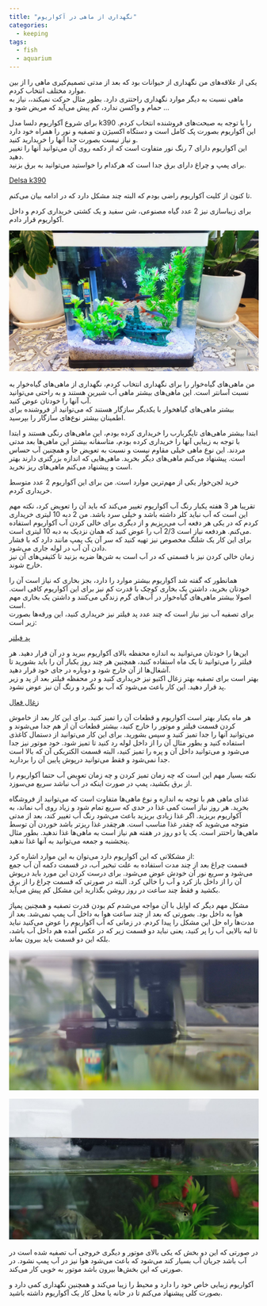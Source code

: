 ```yaml
---
title: "نگهداری از ماهی در آکواریوم"
categories:
  - keeping
tags:
  - fish
  - aquarium
---
```


یکی از علاقه‌های من نگهداری از حیوانات بود که بعد از مدتی تصمیم‌کیری ماهی را از بین موارد مختلف انتخاب کردم.  
ماهی نسبت به دیگر موارد نگهداری راحتتری دارد. بطور مثال حرکت نمیکند،، نیاز به حمام و واکسن ندارد، کم پیش می‌آید که مریض شود و ...

برای شروع آکواریوم دلسا مدل k390 را با توجه به صبحت‌های فروشنده انتخاب کردم. این آکواریوم بصورت پک کامل است و دستگاه اکسیژن و تصفیه و نور را همراه خود دارد و نیاز نیست بصورت جدا آنها را خریدارید کنید.  
این آکواریوم دارای 7 رنگ نور متفاوت است که از دکمه روی آن می‌توانید آنها را تغییر دهید.  
برای پمپ و چراغ دارای برق جدا است که هرکدام را خواستید می‌توانید به برق بزنید.  

[Delsa k390](https://www.digikala.com/product/dkp-10917356/%D8%A2%DA%A9%D9%88%D8%A7%D8%B1%DB%8C%D9%88%D9%85-%D8%AF%D9%84%D8%B3%D8%A7-%D9%85%D8%AF%D9%84-k-390/)  

تا کنون از کلیت آکواریوم راضی بودم که البته چند مشکل دارد که در ادامه بیان می‌کنم.  

برای زیباسازی نیز 2 عدد گیاه مصنوعی، شن سفید و یک کشتی خریداری کردم و داخل آکواریوم قرار دادم.  

![mhkarami97](/assets/img/keeping_fish_in_the_aquarium/03.jpg)  

من ماهی‌های گیاه‌خوار را برای نگهداری انتخاب کردم، نگهداری از ماهی‌های گیاه‌خوار به نسبت آسانتر است. این ماهی‌های بیشتر ماهی آب شیرین هستند و به راحتی می‌توانید آب آنها را خودتان عوض کنید.  
بیشتر ماهی‌های گیاهخوار با یکدیگر سازگار هستند که می‌توانید از فروشنده برای اطمینان بیشتر نوع‌های سازگار را بپرسید.  

ابتدا بیشتر ماهی‌های تایگر‌بارب را خریداری کرده بودم، این ماهی‌های رنگی هستند و ابتدا با توجه به زیبایی آنها را خریداری کرده بودم، متاسفانه بیشتر این ماهی‌ها بعد مدتی مردند. این نوع ماهی خیلی مقاوم نیست و نسبت به تعویض جا و همچنین آب حساس است. پیشنهاد می‌کنم ماهی‌های دیگر بخرید. ماهی‌هایی که اندازه بزرگتری دارند بهتر است و پیشنهاد می‌کنم ماهی‌های ریز نخرید.  

خرید لجن‌خوار یکی از مهم‌ترین موارد است. من برای این آکواریوم 2 عدد متوسط خریداری کردم.  

تقریبا هر 3 هفته یکبار رنگ آب آکواریوم تغییر می‌کند که باید آن را تعویض کرد، نکته مهم این است که آب نباید کلر داشته باشد و خیلی سرد باشد. من 2 دبه 10 لیتری خریداری کردم که در یکی هر دفعه آب می‌ریزیم و از دیگری برای خالی کردن آب آکواریوم استفاده می‌کنم. هردفعه نیاز است 2/3 آب را عوض کنید که همان نزدیک به دبه 10 لیتری است.  
برای این کار یک شلنگ مخصوص نیز تهیه کنید که سر آن یک پمپ مانند دارد که با فشار دادن آن آب در لوله جاری می‌شود.  
زمان خالی کردن نیز با قسمتی که در آب است به شن‌ها ضربه بزنید تا کثیفی‌های آن نیز خارج شوند.  

همانطور که گفته شد آکواریوم بیشتر موارد را دارد، بجز بخاری که نیاز است آن را خودتان بخرید، داشتن یک بخاری کوچک با قدرت کم نیز برای این آکواریوم کافی است. اصولا بیشتر ماهی‌های گیاه‌خوار در آب‌های گرم زندگی می‌کنند و داشتن یک بخاری مهم است.  
برای تصفیه آب نیز نیاز است که چند عدد پد فیلتر نیز خریداری کنید، این ورقه‌ها بصورت زیر است:  

[پد فیلتر](https://www.digikala.com/product/dkp-4362512/%D9%BE%D8%AF-%D9%81%DB%8C%D9%84%D8%AA%D8%B1-%D8%A2%DA%A9%D9%88%D8%A7%D8%B1%DB%8C%D9%88%D9%85-%D9%85%D8%AF%D9%84-n-101235-%D8%A8%D8%B3%D8%AA%D9%87-%DB%B1%DB%B0-%D8%B9%D8%AF%D8%AF%DB%8C/)  

این‌ها را خودتان می‌توانید به اندازه محفظه بالای آکواریوم ببرید و در آن قرار دهید. هر فیلتر را می‌توانید تا یک ماه استفاده کنید، همچنین هر چند روز یکبار آن را باید بشورید تا آشغال‌ها از آن خارج شود و دوباره در جای خود قرار دهید.  
بهتر است برای تصفیه بهتر زغال اکتیو نیز خریداری کنید و در محفظه فیلتر بعد از پد و زیر پد قرار دهید. این کار باعث می‌شود که آب بو نگیرد و رنگ آن نیز عوض نشود.  

[زغال فعال](https://www.digikala.com/product/dkp-1067754/%D8%B0%D8%BA%D8%A7%D9%84-%D8%A7%DA%A9%D8%AA%DB%8C%D9%88-%D9%85%D8%AF%D9%84-hd-%D8%A8%D8%B3%D8%AA%D9%87-200-%DA%AF%D8%B1%D9%85%DB%8C/)  

هر ماه یکبار بهتر است آکواریوم و قطعات آن را تمیز کنید. برای این کار بعد از خاموش کردن قسمت فیلتر و موتور را خارج کنید، بیشتر قطعات آن از هم جدا می‌شوند و می‌توانید آنها را جدا تمیز کنید و سپس بشورید. برای این کار می‌توانید از دستمال کاغذی استفاده کنید و بطور مثال آن را از داخل لوله رد کنید تا تمیز شود. خود موتور نیز جدا می‌شود و می‌توانید داخل آن و پره را تمیز کنید، البته قسمت الکتریکی آن که بالا است جدا نمی‌شود و فقط می‌توانید درپوش پایین آن را بردارید.  

نکته بسیار مهم این است که چه زمان تمیز کردن و چه زمان تعویض آب حتما آکواریوم را از برق بکشید، پمپ در صورت اینکه در آب نباشد سریع می‌سوزد.  

غذای ماهی هم با توجه به اندازه و نوع ماهی‌ها متفاوت است که می‌توانید از فروشگاه بخرید. هر روز نیاز است کمی غذا در حدی که سریع تمام شود و زیاد روی آب نماند، به آکواریوم بریزید. اگر غذا زیادی بریزید باعث می‌شود رنگ آب تغییر کند، بعد از مدتی متوجه می‌شوید که چقدر غذا مناسب است. هرچقدر غذا ریزتر باشد خوردن آن توسط ماهی‌ها راحتتر است. یک یا دو روز در هفته هم نیاز است به ماهی‌ها غذا ندهید. بطور مثال پنجشنبه و جمعه می‌توانید به آنها غذا ندهید.  

از مشکلاتی که این آکواریوم دارد می‌توان به این موارد اشاره کرد:  
قسمت چراغ بعد از چند مدت استفاده به علت تبخیر آب، در قسمت دکمه آن آب جمع می‌شود و سریع نور آن خودش عوض می‌شود. برای درست کردن این مورد باید درپوش آن را از داخل باز کرد و آب را خالی کرد. البته در صورتی که قسمت چراغ را از برق بکشید و فقط چند ساعت در روز روشن بگذارید این مشکل کم پیش می‌آید.  

مشکل مهم دیگر که اوایل با آن مواجه می‌شدم کم بودن قدرت تصفیه و همچنین پمپاژ هوا به داخل بود. بصورتی که بعد از چند ساعت هوا به داخل آب پمپ نمی‌شد. بعد از مدت‌ها راه حل این مشکل را پیدا کردم. در زمانی که آب آکواریوم را عوض می‌کنید نباید تا لبه بالایی آب را پر کنید، یعنی نباید دو قسمت زیر که در عکس آمده هم داخل آب باشد، بلکه این دو قسمت باید بیرون بماند.  

![mhkarami97](/assets/img/keeping_fish_in_the_aquarium/01.jpg)  

![mhkarami97](/assets/img/keeping_fish_in_the_aquarium/02.jpg)  

در صورتی که این دو بخش که یکی بالای موتور و دیگری خروجی آب تصفیه شده است در آب باشد جریان آب بسیار کند می‌شود که باعث می‌شود هوا نیز در آب پمپ نشود. در صورتی که این بخش‌ها بیرون باشد موتور به خوبی کار می‌کند.  

آکواریوم زیبایی خاص خود را دارد و محیط را زیبا می‌کند و همچنین نگهداری کمی دارد و بصورت کلی پیشنهاد می‌کنم تا در خانه یا محل کار یک آکواریوم داشته باشید.  